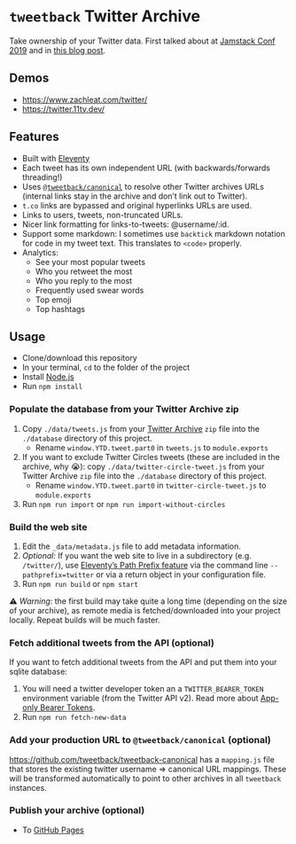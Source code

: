 # `tweetback` Twitter Archive

Take ownership of your Twitter data. First talked about at [Jamstack Conf 2019](https://www.zachleat.com/web/own-your-content/) and in [this blog post](https://www.zachleat.com/web/own-my-tweets/).

## Demos

* https://www.zachleat.com/twitter/
* https://twitter.11ty.dev/

## Features

* Built with [Eleventy](https://www.11ty.dev/)
* Each tweet has its own independent URL (with backwards/forwards threading!)
* Uses [`@tweetback/canonical`](https://github.com/tweetback/tweetback-canonical) to resolve other Twitter archives URLs (internal links stay in the archive and don’t link out to Twitter).
* `t.co` links are bypassed and original hyperlinks URLs are used.
* Links to users, tweets, non-truncated URLs.
* Nicer link formatting for links-to-tweets: @username/:id.
* Support some markdown: I sometimes use `backtick` markdown notation for code in my tweet text. This translates to `<code>` properly.
* Analytics:
	* See your most popular tweets
	* Who you retweet the most
	* Who you reply to the most
	* Frequently used swear words
	* Top emoji
	* Top hashtags

## Usage

* Clone/download this repository
* In your terminal, `cd` to the folder of the project
* Install [Node.js](https://nodejs.org/)
* Run `npm install`

### Populate the database from your Twitter Archive zip

1. Copy `./data/tweets.js` from your [Twitter Archive](https://help.twitter.com/en/managing-your-account/how-to-download-your-twitter-archive) `zip` file into the `./database` directory of this project.
   * Rename `window.YTD.tweet.part0` in `tweets.js` to `module.exports`
1. If you want to exclude Twitter Circles tweets (these are included in the archive, why 😭): copy `./data/twitter-circle-tweet.js` from your Twitter Archive `zip` file into the `./database` directory of this project.
   * Rename `window.YTD.tweet.part0` in `twitter-circle-tweet.js` to `module.exports`
1. Run `npm run import` or `npm run import-without-circles`

### Build the web site

1. Edit the `_data/metadata.js` file to add metadata information.
1. _Optional:_ If you want the web site to live in a subdirectory (e.g. `/twitter/`), use [Eleventy’s Path Prefix feature](https://www.11ty.dev/docs/config/#deploy-to-a-subdirectory-with-a-path-prefix) via the command line `--pathprefix=twitter` or via a return object in your configuration file.
1. Run `npm run build` or `npm start`

⚠️ _Warning_: the first build may take quite a long time (depending on the size of your archive), as remote media is fetched/downloaded into your project locally. Repeat builds will be much faster.

### Fetch additional tweets from the API (optional)

If you want to fetch additional tweets from the API and put them into your sqlite database:

1. You will need a twitter developer token an a `TWITTER_BEARER_TOKEN` environment variable (from the Twitter API v2). Read more about [App-only Bearer Tokens](https://developer.twitter.com/en/docs/authentication/oauth-2-0/bearer-tokens).
1. Run `npm run fetch-new-data`

### Add your production URL to `@tweetback/canonical` (optional)

https://github.com/tweetback/tweetback-canonical has a `mapping.js` file that stores the existing twitter username => canonical URL mappings. These will be transformed automatically to point to other archives in all `tweetback` instances.

### Publish your archive (optional)

- To [GitHub Pages](docs/deploy-with-github-pages.md)

